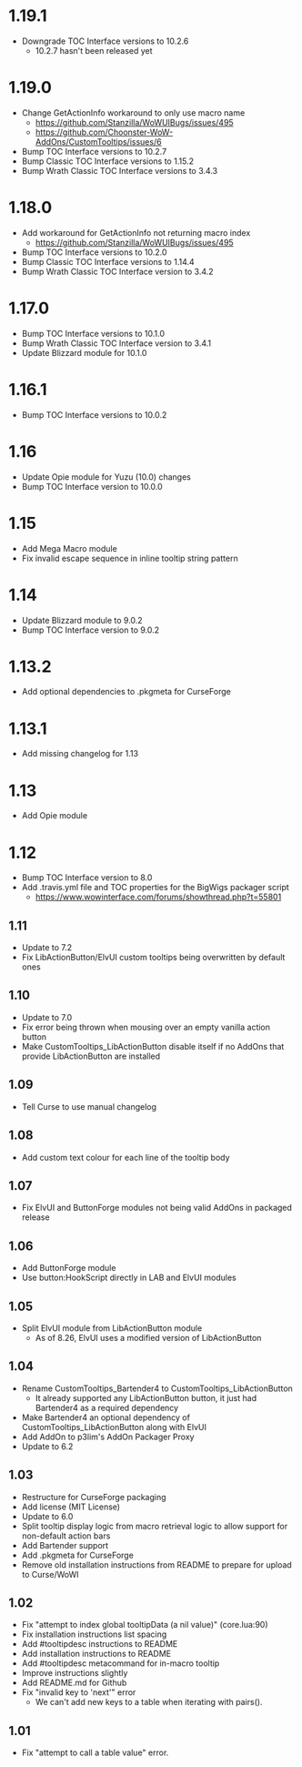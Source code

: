 # 1.19.1
- Downgrade TOC Interface versions to 10.2.6
  - 10.2.7 hasn't been released yet

# 1.19.0
- Change GetActionInfo workaround to only use macro name
  - https://github.com/Stanzilla/WoWUIBugs/issues/495
  - https://github.com/Choonster-WoW-AddOns/CustomTooltips/issues/6
- Bump TOC Interface versions to 10.2.7
- Bump Classic TOC Interface versions to 1.15.2
- Bump Wrath Classic TOC Interface versions to 3.4.3

# 1.18.0
- Add workaround for GetActionInfo not returning macro index
  - https://github.com/Stanzilla/WoWUIBugs/issues/495
- Bump TOC Interface versions to 10.2.0
- Bump Classic TOC Interface versions to 1.14.4
- Bump Wrath Classic TOC Interface version to 3.4.2

# 1.17.0
- Bump TOC Interface versions to 10.1.0
- Bump Wrath Classic TOC Interface version to 3.4.1
- Update Blizzard module for 10.1.0

# 1.16.1
- Bump TOC Interface versions to 10.0.2

# 1.16
- Update Opie module for Yuzu (10.0) changes
- Bump TOC Interface version to 10.0.0

# 1.15
- Add Mega Macro module
- Fix invalid escape sequence in inline tooltip string pattern

# 1.14
- Update Blizzard module to 9.0.2
- Bump TOC Interface version to 9.0.2

# 1.13.2
- Add optional dependencies to .pkgmeta for CurseForge

# 1.13.1
- Add missing changelog for 1.13

# 1.13
- Add Opie module

# 1.12
- Bump TOC Interface version to 8.0
- Add .travis.yml file and TOC properties for the BigWigs packager script
	- https://www.wowinterface.com/forums/showthread.php?t=55801

## 1.11
- Update to 7.2
- Fix LibActionButton/ElvUI custom tooltips being overwritten by default ones

## 1.10
- Update to 7.0
- Fix error being thrown when mousing over an empty vanilla action button
- Make CustomTooltips_LibActionButton disable itself if no AddOns that provide LibActionButton are installed

## 1.09
- Tell Curse to use manual changelog

## 1.08
- Add custom text colour for each line of the tooltip body

## 1.07
- Fix ElvUI and ButtonForge modules not being valid AddOns in packaged release

## 1.06
- Add ButtonForge module
- Use button:HookScript directly in LAB and ElvUI modules

## 1.05
- Split ElvUI module from LibActionButton module
	- As of 8.26, ElvUI uses a modified version of LibActionButton

## 1.04
- Rename CustomTooltips_Bartender4 to CustomTooltips_LibActionButton
    - It already supported any LibActionButton button, it just had Bartender4 as a required dependency
- Make Bartender4 an optional dependency of CustomTooltips_LibActionButton along with ElvUI
- Add AddOn to p3lim's AddOn Packager Proxy
- Update to 6.2

## 1.03
- Restructure for CurseForge packaging
- Add license (MIT License)
- Update to 6.0
- Split tooltip display logic from macro retrieval logic to allow support for non-default action bars
- Add Bartender support
- Add .pkgmeta for CurseForge
- Remove old installation instructions from README to prepare for upload to Curse/WoWI

## 1.02
- Fix "attempt to index global tooltipData (a nil value)" (core.lua:90)
- Fix installation instructions list spacing
- Add #tooltipdesc instructions to README
- Add installation instructions to README
- Add #tooltipdesc metacommand for in-macro tooltip
- Improve instructions slightly
- Add README.md for Github
- Fix "invalid key to 'next'" error
    - We can't add new keys to a table when iterating with pairs().

## 1.01
- Fix "attempt to call a table value" error.
